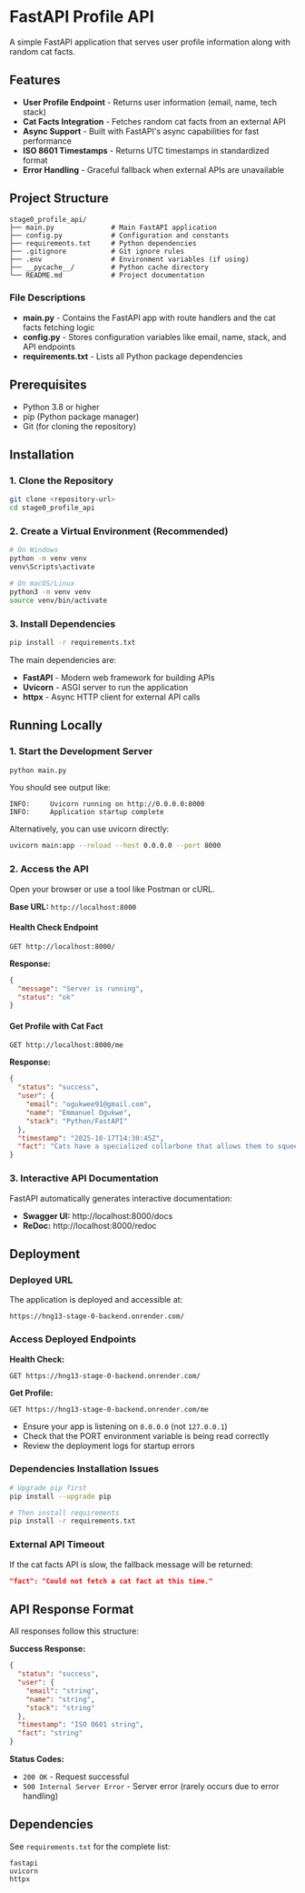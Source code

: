 # FastAPI Profile API

A simple FastAPI application that serves user profile information along with random cat facts.

## Features

- **User Profile Endpoint** - Returns user information (email, name, tech stack)
- **Cat Facts Integration** - Fetches random cat facts from an external API
- **Async Support** - Built with FastAPI's async capabilities for fast performance
- **ISO 8601 Timestamps** - Returns UTC timestamps in standardized format
- **Error Handling** - Graceful fallback when external APIs are unavailable

## Project Structure

```
stage0_profile_api/
├── main.py              # Main FastAPI application
├── config.py            # Configuration and constants
├── requirements.txt     # Python dependencies
├── .gitignore           # Git ignore rules
├── .env                 # Environment variables (if using)
├── __pycache__/         # Python cache directory
└── README.md            # Project documentation
```

### File Descriptions

- **main.py** - Contains the FastAPI app with route handlers and the cat facts fetching logic
- **config.py** - Stores configuration variables like email, name, stack, and API endpoints
- **requirements.txt** - Lists all Python package dependencies

## Prerequisites

- Python 3.8 or higher
- pip (Python package manager)
- Git (for cloning the repository)

## Installation

### 1. Clone the Repository

```bash
git clone <repository-url>
cd stage0_profile_api
```

### 2. Create a Virtual Environment (Recommended)

```bash
# On Windows
python -m venv venv
venv\Scripts\activate

# On macOS/Linux
python3 -m venv venv
source venv/bin/activate
```

### 3. Install Dependencies

```bash
pip install -r requirements.txt
```

The main dependencies are:
- **FastAPI** - Modern web framework for building APIs
- **Uvicorn** - ASGI server to run the application
- **httpx** - Async HTTP client for external API calls

## Running Locally

### 1. Start the Development Server

```bash
python main.py
```

You should see output like:
```
INFO:     Uvicorn running on http://0.0.0.0:8000
INFO:     Application startup complete
```

Alternatively, you can use uvicorn directly:

```bash
uvicorn main:app --reload --host 0.0.0.0 --port 8000
```

### 2. Access the API

Open your browser or use a tool like Postman or cURL.

**Base URL:** `http://localhost:8000`

#### Health Check Endpoint

```
GET http://localhost:8000/
```

**Response:**
```json
{
  "message": "Server is running",
  "status": "ok"
}
```

#### Get Profile with Cat Fact

```
GET http://localhost:8000/me
```

**Response:**
```json
{
  "status": "success",
  "user": {
    "email": "ogukwee91@gmail.com",
    "name": "Emmanuel Ogukwe",
    "stack": "Python/FastAPI"
  },
  "timestamp": "2025-10-17T14:30:45Z",
  "fact": "Cats have a specialized collarbone that allows them to squeeze through tight spaces."
}
```

### 3. Interactive API Documentation

FastAPI automatically generates interactive documentation:

- **Swagger UI:** http://localhost:8000/docs
- **ReDoc:** http://localhost:8000/redoc

## Deployment

### Deployed URL

The application is deployed and accessible at:

```
https://hng13-stage-0-backend.onrender.com/
```

### Access Deployed Endpoints

**Health Check:**
```
GET https://hng13-stage-0-backend.onrender.com/
```

**Get Profile:**
```
GET https://hng13-stage-0-backend.onrender.com/me
```


- Ensure your app is listening on `0.0.0.0` (not `127.0.0.1`)
- Check that the PORT environment variable is being read correctly
- Review the deployment logs for startup errors

### Dependencies Installation Issues

```bash
# Upgrade pip first
pip install --upgrade pip

# Then install requirements
pip install -r requirements.txt
```

### External API Timeout

If the cat facts API is slow, the fallback message will be returned:
```json
"fact": "Could not fetch a cat fact at this time."
```

## API Response Format

All responses follow this structure:

**Success Response:**
```json
{
  "status": "success",
  "user": {
    "email": "string",
    "name": "string",
    "stack": "string"
  },
  "timestamp": "ISO 8601 string",
  "fact": "string"
}
```

**Status Codes:**
- `200 OK` - Request successful
- `500 Internal Server Error` - Server error (rarely occurs due to error handling)

## Dependencies

See `requirements.txt` for the complete list:

```
fastapi
uvicorn
httpx
```

